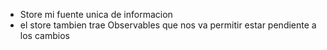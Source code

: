 * Store mi fuente unica de informacion 
* el store tambien trae Observables que nos va permitir estar pendiente a los cambios 